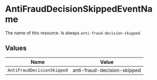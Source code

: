 # AntiFraudDecisionSkippedEventName

The name of this resource. Is always `anti-fraud-decision-skipped`.


## Values

| Name                        | Value                       |
| --------------------------- | --------------------------- |
| `AntiFraudDecisionSkipped`  | anti-fraud-decision-skipped |